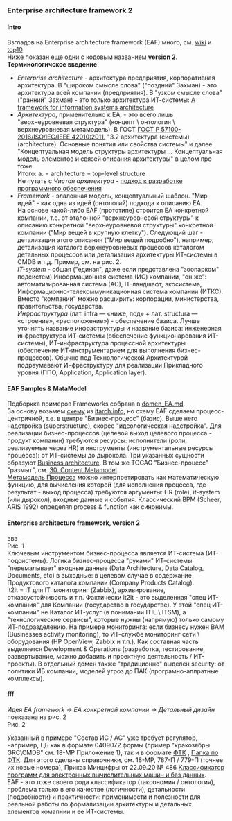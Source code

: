 ### Enterprise architecture framework 2
#### Intro
Взгладов на Enterprise architecture framework (EAF) много, см. [wiki](https://en.wikipedia.org/wiki/Enterprise_architecture_framework) и [top10](https://terrafirma.com.au/architecture/top-10-enterprise-architecture-frameworks/)   
Ниже показан еще одни с кодовым названием **version 2**.  
**Терминологичское введение**  
- *Enterprise architecture* - архитектура предприятия, корпоративная архитектура. В "широком смысле слова" ("поздний" Захман) - это архитектура всей компании (предприятия).  В "узком смысле слова" ("ранний" Захман) - это только архитектура ИТ-системы: [A framework for information systems architecture](https://studfile.net/preview/5762248/page:4/)  
- *Архитектура*, применительно к EA, - это всего лишь "верхнеуровневая структура" (концепт \ онтология \ верхнеуровневая метамодель). В ГОСТ [ГОСТ Р 57100-2016/ISO/IEC/IEEE 42010:2011.](https://npalib.ru/2016/09/22/gost-r-57100-2016-iso-iec-ieee-42010-2011-id272523/p6/) "3.2 архитектура (системы) (architecture):  Основные понятия или свойства системы" и далее "Концептуальная модель структуры архитектуры ... Концептуальная модель элементов и связей описания архитектуры" в целом про тоже.  
Итого: a. = architecture = top-level structure   
Не путать с *Чистая архитектура* - [подход к разработке программного обеспечения](https://habr.com/ru/articles/905148/)  
- *Framework* - элалонная модель, концептуальный шаблон. "Мир идей" - как одна из идей (онтологий) подхода к описанию EA.  
На основе какой-либо EAF (прототипе) строится EA конкретной компании, т.е. от  эталонной "верхнеуровневой структуры" к описанию конкретной "верхнеуровневой структуры" конкретной компании ("Мир вещей в крупную клетку"). Следующий шаг - детализация этого описания ("Мир вещей подробно"), например, детализация каталога верхнеуровневых процессов каталогом детальных процессов или детализация архитектуры ИТ-системы в CMDB и т.д. Пример, см. на рис. 2.   
*IT-system* - общая ("единая", даже если представлена "зоопарком" подсистем) Информационная система (ИС) компании, "он же": автоматизированная система (АС), IT-ландшафт, экосистема, Информационно-телекоммуникационная система компании (ИТКС). Вместо "компании" можно расширить: корпорации, министерства, правительства, государства.  
*Инфраструктура* (лат. infra — «ниже, под» + лат. structura — «строение», «расположение») - обеспечение базиса. Лучше уточнять название инфраструктуры и название базиса: инженерная инфраструктура ИТ-системы (обеспечение функционарования ИТ-системы), ИТ-инфраструктура процессной архитектуры (обеспечение ИТ-инструментарием для выполнения бизнес-процессов). Обычно под Технологической Архитектурой подраумевают Инфраструктуру для реализации Прикладного уровня (ППО, Application, Application layer).  

#### EAF Samples & MataModel
Подборкка примеров Frameworks собрана в [domen_EA.md](https://github.com/bpmbpm/doc/blob/main/EA/GOST/domen_EA.md).   
За основу возьмем [схему](https://blogger.googleusercontent.com/img/b/R29vZ2xl/AVvXsEg86WC93GrNXJZR4NOaxTb-v_CcKggw2MKtjGfRh-Rr1i7qt-ynMXoC6pzyrC_4i9eMErAMPYf3juoz86pfF5O3dJkIGiCYNr51dIvDzSXaHsEXJYMcnvldmu_dwR4eyGKMsU5LAq-p9DYF/s16000/architecturetypes+%25281%2529.png) из [itarch.info](https://www.itarch.info/2020/05/what-is-it-architecture-and-different.html), но схему EAF сделаем процесс-центричной, т.е. в центре "Бизнес-процесс" (базис). Выше него надстройка (superstructure), скорее "идеологическая надстройка". Для реализации бизнес-процессов (целевой выход целевого процесса - продукт компании) требуются ресурсы: исполнители (роли, реализуемые через HR) и инструменты (инструментальные ресурсы процесса): от ИТ-системы до дырокола. Три указанных сущности образуют 
[Business architecture](https://github.com/bpmbpm/doc/tree/main/EA/BizArch).
В том же TOGAG "Бизнес-процесс" "размыт", см. [30. Content Metamodel](https://pubs.opengroup.org/architecture/togaf9-doc/arch/chap30.html).  
[Метамодель Процесса](https://github.com/bpmbpm/doc/blob/main/METAMODEL/PROCESS/process.md) можно интерпретировать как математическую функцию, для вычисления которой (для исполнения процесса, где результат - выход процесса) требуются аргументы: HR (role), it-system (или дырокол), входные данные и события. Классический BPM (Scheer, ARIS 1992) определял process & function как синонимы. 

#### Enterprise architecture framework, version 2
ввв  
Рис. 1  
Ключевым инструментом бизнес-процесса является ИТ-система (ИТ-подсистемы). Логика бизнес-процесса "руками" ИТ-системы "перемалывает" входные данные (Data Architecture, Data Catalog, Documents, etc) в выходные: в целевом случае в содержание Продуктового каталога компании (Company Products Catalog).  
it2it = IT для IT: мониторинг (Zabbix), архивирование, отказоустойчивость и т.п. Фактически it2it - это выделенная "спец ИТ-компания" для Компании (государство в государстве). У этой "спец ИТ-компании" не Каталог ИТ-услуг (в понимании ITIL \ ITSM), а  "технологические сервисы", которые нужны (напрямую) только самому ИТ-подразделению. На примере мониторинга: если бизнесу нужен BAM (Businesses activity monitoring), то ИТ-службе мониторинг сети \ оборудования (HP OpenView, Zabbix и т.п.). Как составная часть выделяется Development & Operations (разработка, тестирование, развертывание, можно добавить и проектную деятельность / ИТ-проекты).
В отдельный домен также "традиционно" выделен security: от политики ИБ компании, моделей угроз до ПАК (програмно-аппратные комплексы).
#### fff
Идея *EA framework -> EA конкретной компании -> Детальный дизайн* поеказана на рис. 2  
Рис. 2  

Указанный в примере "Состав ИС / АС" уже требует регулятор, например, ЦБ как в формате 0409072 формы (пример "кракозябры GRC\CMDB" см. 18-МР Приложение 1), так и в формате [ФТК](https://naufor.ru/download/conference/online_10122024/pres/6.pdf#page=8) , [Папка по ФТК](https://github.com/bpmbpm/doc/tree/main/EA/GOST/FTK). Для этого сделаны справочники, см. 18-МР, 787-П / 779-П (точнее их новые номера), Приказ Минцифры  от 22.09.20 № 486 [Классификатор программ для электронных вычислительных машин и баз данных](https://adm.digital.gov.ru/app/uploads/2023/09/prikaz-%E2%84%96-486.pdf).  
EAF - это тоже своего рода классификатор (таксономия / онтология), проблема только в его качестве (логичности), детальности (подробности) и практичности: применимости и полезности для реальной работы по формализации архитектуры и детальных элементов комапнии и ее ИТ-системы.


